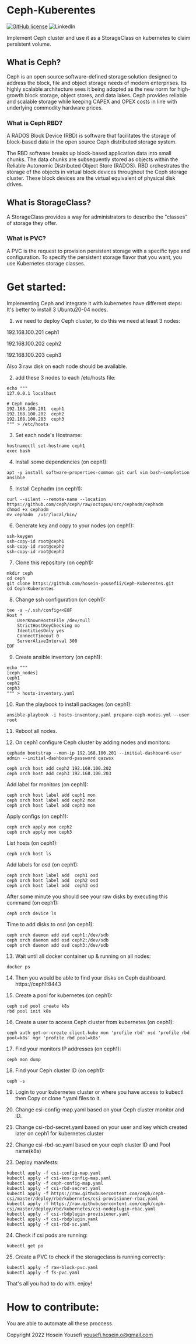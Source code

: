 # Ceph-Kuberentes

[![GitHub license](https://img.shields.io/github/license/hosein-yousefii/Ceph-Kuberentes)](https://github.com/hosein-yousefii/Ceph-Kuberentes/blob/master/LICENSE)
![LinkedIn](https://shields.io/badge/style-hoseinyousefi-black?logo=linkedin&label=LinkedIn&link=https://www.linkedin.com/in/hoseinyousefi)

Implement Ceph cluster and use it as a StorageClass on kubernetes to claim persistent volume.

## What is Ceph?
Ceph is an open source software-defined storage solution designed to address the block, file and object storage needs of modern enterprises. Its highly scalable architecture sees it being adopted as the new norm for high-growth block storage, object stores, and data lakes. Ceph provides reliable and scalable storage while keeping CAPEX and OPEX costs in line with underlying commodity hardware prices. 

### What is Ceph RBD?
A RADOS Block Device (RBD) is software that facilitates the storage of block-based data in the open source Ceph distributed storage system.

The RBD software breaks up block-based application data into small chunks. The data chunks are subsequently stored as objects within the Reliable Autonomic Distributed Object Store (RADOS). RBD orchestrates the storage of the objects in virtual block devices throughout the Ceph storage cluster. These block devices are the virtual equivalent of physical disk drives.


## What is StorageClass?
A StorageClass provides a way for administrators to describe the "classes" of storage they offer. 


### What is PVC?
A PVC is the request to provision persistent storage with a specific type and configuration. To specify the persistent storage flavor that you want, you use Kubernetes storage classes.



# Get started:
Implementing Ceph and integrate it with kubernetes have different steps:
It's better to install 3 Ubuntu20-04 nodes.

1) we need to deploy Ceph cluster, to do this we need at least 3 nodes:

192.168.100.201  ceph1

192.168.100.202  ceph2

192.168.100.203  ceph3


Also 3 raw disk on each node should be available.


2) add these 3 nodes to each /etc/hosts file:
```
echo """
127.0.0.1 localhost

# Ceph nodes
192.168.100.201  ceph1
192.168.100.202  ceph2
192.168.100.203  ceph3
""" > /etc/hosts
```

3) Set each node's Hostname:
```
hostnamectl set-hostname ceph1
exec bash
```

4) Install some dependencies (on ceph1):
```
apt -y install software-properties-common git curl vim bash-completion ansible
```

5) Install Cephadm (on ceph1):
```
curl --silent --remote-name --location https://github.com/ceph/ceph/raw/octopus/src/cephadm/cephadm
chmod +x cephadm
mv cephadm  /usr/local/bin/
```

6) Generate key and copy to your nodes (on ceph1):
```
ssh-keygen
ssh-copy-id root@ceph1
ssh-copy-id root@ceph2
ssh-copy-id root@ceph3
```

7) Clone this repository (on ceph1):
```
mkdir ceph
cd ceph
git clone https://github.com/hosein-yousefii/Ceph-Kuberentes.git
cd Ceph-Kuberentes
```

8) Change ssh configuration (on ceph1):
```
tee -a ~/.ssh/config<<EOF
Host *
    UserKnownHostsFile /dev/null
    StrictHostKeyChecking no
    IdentitiesOnly yes
    ConnectTimeout 0
    ServerAliveInterval 300
EOF
```

9) Create ansible inventory (on ceph1):
```
echo """
[ceph_nodes]
ceph1
ceph2
ceph3
""" > hosts-inventory.yaml
```

10) Run the playbook to install packages (on ceph1):
```
ansible-playbook -i hosts-inventory.yaml prepare-ceph-nodes.yml --user root
```

11) Reboot all nodes.

12) On ceph1 configure Ceph cluster by adding nodes and monitors:
```
cephadm bootstrap --mon-ip 192.168.100.201 --initial-dashboard-user admin --initial-dashboard-password qazwsx

ceph orch host add ceph2 192.168.100.202
ceph orch host add ceph3 192.168.100.203
```

  Add label for monitors (on ceph1):
```
ceph orch host label add ceph1 mon
ceph orch host label add ceph2 mon
ceph orch host label add ceph3 mon
```

 Apply configs (on ceph1):
 ```
ceph orch apply mon ceph2
ceph orch apply mon ceph3
```

List hosts (on ceph1):
```
ceph orch host ls
```

Add labels for osd (on ceph1):
```
ceph orch host label add  ceph1 osd
ceph orch host label add  ceph2 osd
ceph orch host label add  ceph3 osd
```

After some minute you should see your raw disks by executing this command (on ceph1):
```
ceph orch device ls
```
Time to add disks to osd (on ceph1):
```
ceph orch daemon add osd ceph1:/dev/sdb
ceph orch daemon add osd ceph2:/dev/sdb
ceph orch daemon add osd ceph3:/dev/sdb
```

13) Wait until all docker container up & running on all nodes:
```
docker ps
```

14) Then you would be able to find your disks on Ceph dashboard. https://ceph1:8443

15) Create a pool for kubernetes (on ceph1):
```
ceph osd pool create k8s
rbd pool init k8s
```

16) Create a user to access Ceph cluster from kubernetes (on ceph1):
```
ceph auth get-or-create client.kube mon 'profile rbd' osd 'profile rbd pool=k8s' mgr 'profile rbd pool=k8s'
```

17) Find your monitors IP addresses (on ceph1):
```
ceph mon dump
```

18) Find your Ceph cluster ID (on ceph1):
```
ceph -s
```

19) Login to your kubernetes cluster or where you have access to kubectl then Copy or clone *.yaml files to it.

20) Change csi-config-map.yaml based on your Ceph cluster monitor and ID.

21) Change csi-rbd-secret.yaml based on your user and key which created later on ceph1 for kubernetes cluster

22) Change csi-rbd-sc.yaml based on your ceph cluster ID and Pool name(k8s)

23) Deploy manifests:
```
kubectl apply -f csi-config-map.yaml
kubectl apply -f csi-kms-config-map.yaml
kubectl apply -f ceph-config-map.yaml
kubectl apply -f csi-rbd-secret.yaml
kubectl apply -f https://raw.githubusercontent.com/ceph/ceph-csi/master/deploy/rbd/kubernetes/csi-provisioner-rbac.yaml
kubectl apply -f https://raw.githubusercontent.com/ceph/ceph-csi/master/deploy/rbd/kubernetes/csi-nodeplugin-rbac.yaml
kubectl apply -f csi-rbdplugin-provisioner.yaml
kubectl apply -f csi-rbdplugin.yaml
kubectl apply -f csi-rbd-sc.yaml
```

24) Check if csi pods are running:
```
kubectl get po
```

25) Create a PVC to check if the storageclass is running correctly:
```
kubectl apply -f raw-block-pvc.yaml
kubectl apply -f fs-pvc.yaml
```


That's all you had to do with. enjoy!



# How to contribute:

You are able to automate all these proccess.

Copyright 2022 Hosein Yousefi <yousefi.hosein.o@gmail.com>
